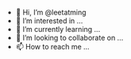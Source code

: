 - 👋 Hi, I’m @leetatming
- 👀 I’m interested in ...
- 🌱 I’m currently learning ...
- 💞️ I’m looking to collaborate on ...
- 📫 How to reach me ...

<!---
leetatming/leetatming is a ✨ special ✨ repository because its `README.md` (this file) appears on your GitHub profile.
You can click the Preview link to take a look at your changes.
--->
